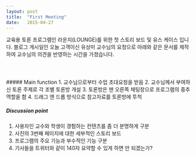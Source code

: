 ```yaml
---
layout: post
title:  "First Meeting"
date:   2015-04-27
---
```


<p class="intro"><span class="dropcap">교</span>육용 토론 프로그램인 라운지(LOUNGE)를 위한 첫 스토리 보드 및 유스 케이스 입니다.
블로그 게시일인 오늘 고객이신 유상미 교수님의 요청으로 아래와 같은 문서를 제작하여 교수님의 의견을 반영하는 시간을 가졌습니다.
<p><img src="http://i.imgur.com/qdn4ZPH.jpg" alt=""></p>
<p><img src="http://i.imgur.com/qTqcuv7.jpg" alt=""></p>
<p><img src="http://i.imgur.com/rPanW6b.jpg" alt=""></p>
##### Main function
1. 교수님으로부터 수업 초대요청을 받음
2. 교수님께서 부여하신 토론 주제로 각 조별 토론방 개설
3. 토론방은 맨 오른쪽 채팅창으로 프로그램의 중추역할을 함
4. 드래그 앤 드롭 방식으로 참고자료를 토론방에 투척

##### Discussion point
1. 사용자인 교수와 학생이 경험하는 컨텐츠를 좀 더 분명하게 구분
2. 사진의 3번째 페이지에 대한 세부적인 스토리 보드
3. 프로그램의 주요 기능과 부수적인 기능 구분
4. 기사들을 트위터와 같이 140자 요약할 수 있게 하면 안 되겠는가?
